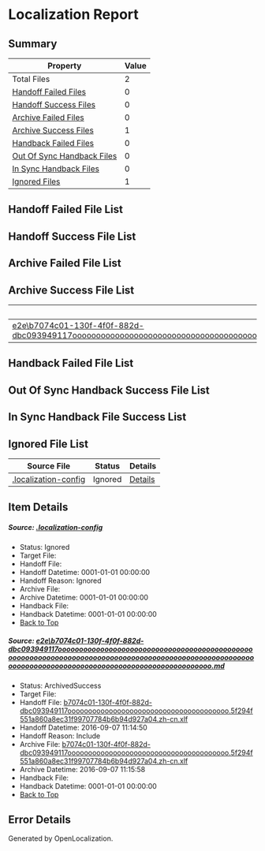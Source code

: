 # <a name='report-top'></a> Localization Report

## Summary
 Property | Value 
 -------- | ----- 
 Total Files | 2
[ Handoff Failed Files ](#handoff-failed-list)| 0
[ Handoff Success Files ](#handoff-success-list)| 0
[ Archive Failed Files ](#archive-failed-list)| 0
[ Archive Success Files ](#archive-success-list)| 1
[ Handback Failed Files ](#handback-failed-list)| 0
[ Out Of Sync Handback Files ](#outofsync-handback-success-list)| 0
[ In Sync Handback Files ](#insync-handback-success-list)| 0
[ Ignored Files ](#ignored-list)| 1

## <a name='handoff-failed-list'></a> Handoff Failed File List

## <a name='handoff-success-list'></a> Handoff Success File List

## <a name='archive-failed-list'></a> Archive Failed File List

## <a name='archive-success-list'></a> Archive Success File List
 Source File | Status | Details 
 ----------- | ------ | ------- 
 [e2e\b7074c01-130f-4f0f-882d-dbc093949117oooooooooooooooooooooooooooooooooooooooooooooooooooooooooooooooooooooooooooooooooooooooooooooooooooooooooooooooooooooooooooooooooooooooooooooooooooooooo.md](https://github.com/OpenLocalizationTestOrg/ol-test0/blob/6de50199ac94ce81ee77192eeef8b0ab2894dbd5/e2e/b7074c01-130f-4f0f-882d-dbc093949117oooooooooooooooooooooooooooooooooooooooooooooooooooooooooooooooooooooooooooooooooooooooooooooooooooooooooooooooooooooooooooooooooooooooooooooooooooooooo.md) | ArchivedSuccess | [Details](#8a9e553344576ee0f8b8a79e77d789f49b103e381)

## <a name='handback-failed-list'></a> Handback Failed File List

## <a name='outofsync-handback-success-list'></a> Out Of Sync Handback Success File List

## <a name='insync-handback-success-list'></a> In Sync Handback File Success List

## <a name='ignored-list'></a> Ignored File List
 Source File | Status | Details 
 ----------- | ------ | ------- 
 [.localization-config](https://github.com/OpenLocalizationTestOrg/ol-test0/blob/6de50199ac94ce81ee77192eeef8b0ab2894dbd5/.localization-config) | Ignored | [Details](#c268a05ecaa7ec85942ed632c29928ee5bd6da8d0)

## Item Details
##### <a name='c268a05ecaa7ec85942ed632c29928ee5bd6da8d0'></a> Source: [.localization-config](https://github.com/OpenLocalizationTestOrg/ol-test0/blob/6de50199ac94ce81ee77192eeef8b0ab2894dbd5/.localization-config)
* Status: Ignored
* Target File: 
* Handoff File: 
* Handoff Datetime: 0001-01-01 00:00:00
* Handoff Reason: Ignored
* Archive File: 
* Archive Datetime: 0001-01-01 00:00:00
* Handback File: 
* Handback Datetime: 0001-01-01 00:00:00
* [Back to Top](#report-top)

##### <a name='8a9e553344576ee0f8b8a79e77d789f49b103e381'></a> Source: [e2e\b7074c01-130f-4f0f-882d-dbc093949117oooooooooooooooooooooooooooooooooooooooooooooooooooooooooooooooooooooooooooooooooooooooooooooooooooooooooooooooooooooooooooooooooooooooooooooooooooooooo.md](https://github.com/OpenLocalizationTestOrg/ol-test0/blob/6de50199ac94ce81ee77192eeef8b0ab2894dbd5/e2e/b7074c01-130f-4f0f-882d-dbc093949117oooooooooooooooooooooooooooooooooooooooooooooooooooooooooooooooooooooooooooooooooooooooooooooooooooooooooooooooooooooooooooooooooooooooooooooooooooooooo.md)
* Status: ArchivedSuccess
* Target File: 
* Handoff File: [b7074c01-130f-4f0f-882d-dbc093949117ooooooooooooooooooooooooooooooooooooooo.5f294f551a860a8ec31f99707784b6b94d927a04.zh-cn.xlf](https://github.com/OpenLocalizationTestOrg/ol-test0-handoff/blob/fcee464ee710a5190eb1643516de5b7b99f8bd33/ol-handoff/OpenLocalizationTestOrg/ol-test0-zhcn/yuwzho/ht/b7074c01-130f-4f0f-882d-dbc093949117ooooooooooooooooooooooooooooooooooooooo.5f294f551a860a8ec31f99707784b6b94d927a04.zh-cn.xlf)
* Handoff Datetime: 2016-09-07 11:14:50
* Handoff Reason: Include
* Archive File: [b7074c01-130f-4f0f-882d-dbc093949117ooooooooooooooooooooooooooooooooooooooo.5f294f551a860a8ec31f99707784b6b94d927a04.zh-cn.xlf](https://github.com/OpenLocalizationTestOrg/ol-test0-handoff/blob/8c269662704709b0995ba076ba3b0c8c29af34c4/ol-archive/OpenLocalizationTestOrg/ol-test0-zhcn/yuwzho/ht/b7074c01-130f-4f0f-882d-dbc093949117ooooooooooooooooooooooooooooooooooooooo.5f294f551a860a8ec31f99707784b6b94d927a04.zh-cn.xlf)
* Archive Datetime: 2016-09-07 11:15:58
* Handback File: 
* Handback Datetime: 0001-01-01 00:00:00
* [Back to Top](#report-top)


## Error Details

Generated by OpenLocalization.
